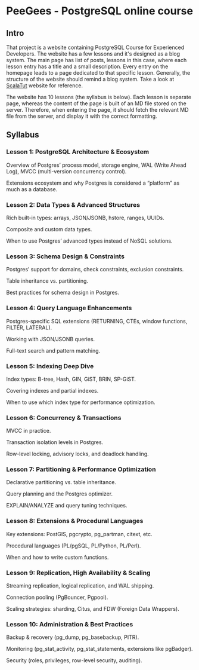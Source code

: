 # PeeGees - PostgreSQL online course

## Intro

That project is a website containing PostgreSQL Course for Experienced Developers. The website has a few lessons and it's designed as a blog system. The main page has list of posts, lessons in this case, where each lesson entry has a title and a small description. Every entry on the homepage leads to a page dedicated to that specific lesson. Generally, the structure of the website should remind a blog system. Take a look at [ScalaTut](https://scalatut.greq.me) website for reference.

The website has 10 lessons (the syllabus is below). Each lesson is separate page, whereas the content of the page is built of an MD file stored on the server. Therefore, when entering the page, it should fetch the relevant MD file from the server, and display it with the correct formatting. 



## Syllabus

### Lesson 1: PostgreSQL Architecture & Ecosystem

Overview of Postgres’ process model, storage engine, WAL (Write Ahead Log), MVCC (multi-version concurrency control).

Extensions ecosystem and why Postgres is considered a “platform” as much as a database.

### Lesson 2: Data Types & Advanced Structures

Rich built-in types: arrays, JSON/JSONB, hstore, ranges, UUIDs.

Composite and custom data types.

When to use Postgres’ advanced types instead of NoSQL solutions.

### Lesson 3: Schema Design & Constraints

Postgres’ support for domains, check constraints, exclusion constraints.

Table inheritance vs. partitioning.

Best practices for schema design in Postgres.

### Lesson 4: Query Language Enhancements

Postgres-specific SQL extensions (RETURNING, CTEs, window functions, FILTER, LATERAL).

Working with JSON/JSONB queries.

Full-text search and pattern matching.

### Lesson 5: Indexing Deep Dive

Index types: B-tree, Hash, GIN, GiST, BRIN, SP-GiST.

Covering indexes and partial indexes.

When to use which index type for performance optimization.

### Lesson 6: Concurrency & Transactions

MVCC in practice.

Transaction isolation levels in Postgres.

Row-level locking, advisory locks, and deadlock handling.

### Lesson 7: Partitioning & Performance Optimization

Declarative partitioning vs. table inheritance.

Query planning and the Postgres optimizer.

EXPLAIN/ANALYZE and query tuning techniques.

### Lesson 8: Extensions & Procedural Languages

Key extensions: PostGIS, pgcrypto, pg_partman, citext, etc.

Procedural languages (PL/pgSQL, PL/Python, PL/Perl).

When and how to write custom functions.

### Lesson 9: Replication, High Availability & Scaling

Streaming replication, logical replication, and WAL shipping.

Connection pooling (PgBouncer, Pgpool).

Scaling strategies: sharding, Citus, and FDW (Foreign Data Wrappers).

### Lesson 10: Administration & Best Practices

Backup & recovery (pg_dump, pg_basebackup, PITR).

Monitoring (pg_stat_activity, pg_stat_statements, extensions like pgBadger).

Security (roles, privileges, row-level security, auditing).